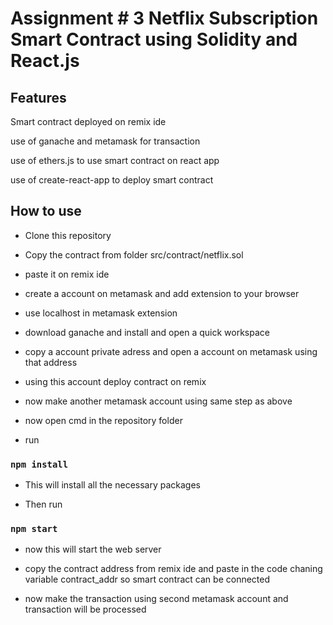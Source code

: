 # Assignment # 3 Netflix Subscription Smart Contract using Solidity and React.js

## Features
Smart contract deployed on remix ide

use of ganache and metamask for transaction

use of ethers.js to use smart contract on react app

use of create-react-app to deploy smart contract

## How to use

* Clone this repository

* Copy the contract from folder src/contract/netflix.sol

* paste it on remix ide

* create a account on metamask and add extension to your browser

* use localhost in metamask extension
 
* download ganache and install and open a quick workspace
 
* copy a account private adress and open a account on metamask using that address

* using this account deploy contract on remix

* now make another metamask account using same step as above

* now open cmd in the repository folder

* run 

### `npm install`

* This will install all the necessary packages

* Then run 

### `npm start`

* now this will start the web server

* copy the contract address from remix ide and paste in the code chaning variable contract_addr so smart contract can be connected

* now make the transaction using second metamask account and transaction will be processed
